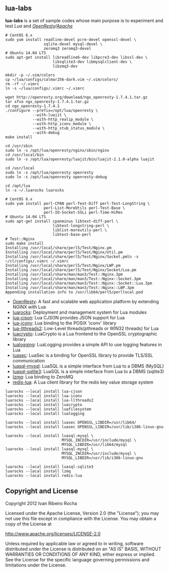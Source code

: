 lua-labs
-----------

**lua-labs**  is a set of sample codes whose main purpose is to experiment and test *Lua* and *[OpenResty]/[Apache]*

```shell
# CentOS 6.x
sudo yum install readline-devel pcre-devel openssl-devel \
                 sqlite-devel mysql-devel \
                 zeromq3 zeromq3-devel
# Ubuntu 14.04 LTS
sudo apt-get install libreadline6-dev libpcre3-dev libssl-dev \
                     libsqlite3-dev libmysqlclient-dev \
                     libzmq3-dev
```

```shell
mkdir -p ~/.vim/colors
cp ~/lua/configs/calmar256-dark.vim ~/.vim/colors/
rm -rf ~/.vimrc
ln -s ~/lua/configs/.vimrc ~/.vimrc
```

```shell
wget http://openresty.org/download/ngx_openresty-1.7.4.1.tar.gz
tar xfva ngx_openresty-1.7.4.1.tar.gz
cd ngx_openresty-1.7.4.1
./configure --prefix=/opt/lua/openresty \
            --with-luajit \
            --with-http_realip_module \
            --with-http_iconv_module \
            --with-http_stub_status_module \
            --with-debug
make install
```

```shell
cd /usr/sbin
sudo ln -s /opt/lua/openresty/nginx/sbin/nginx
cd /usr/local/bin
sudo ln -s /opt/lua/openresty/luajit/bin/luajit-2.1.0-alpha luajit

cd /usr/local
sudo ln -s /opt/lua/openresty openresty
sudo ln -s /opt/lua/openresty openresty-debug

cd /opt/lua
ln -s ~/.luarocks luarocks
```

```shell
# CentOS 6.x
sudo yum install perl-CPAN perl-Text-Diff perl-Test-LongString \
                 perl-List-MoreUtils perl-Test-Base \
                 perl-IO-Socket-SSLi perl-Time-HiRes
# Ubuntu 14.04 LTS
sudo apt-get install cpanminus libtext-diff-perl \
                     libtest-longstring-perl \
                     liblist-moreutils-perl \
                     libtest-base-perl
# Test::Nginx
sudo make install
Installing /usr/local/share/perl5/Test/Nginx.pm
Installing /usr/local/share/perl5/Test/Nginx/Util.pm
Installing /usr/local/share/perl5/Test/Nginx/Socket.pmln -s ~/cl/configs/.vimrc ~/.vimrc
Installing /usr/local/share/perl5/Test/Nginx/LWP.pm
Installing /usr/local/share/perl5/Test/Nginx/Socket/Lua.pm
Installing /usr/local/share/man/man3/Test::Nginx.3pm
Installing /usr/local/share/man/man3/Test::Nginx::Socket.3pm
Installing /usr/local/share/man/man3/Test::Nginx::Socket::Lua.3pm
Installing /usr/local/share/man/man3/Test::Nginx::LWP.3pm
Appending installation info to /usr/lib64/perl5/perllocal.pod
```
* [OpenResty]: A fast and scalable web application platform by extending NGINX with Lua
* [luarocks]: Deployment and management system for Lua modules
* [lua-cjson]: Lua CJSON provides JSON support for Lua
* [lua-iconv]: Lua binding to the POSIX 'iconv' library
* [lua-llthreads2]: Low-Level threads(pthreads or WIN32 threads) for Lua
* [luacrypto]: LuaCrypto is a Lua frontend to the OpenSSL cryptographic library
* [lualogging]: LuaLogging provides a simple API to use logging features in Lua
* [luasec]: LuaSec is a binding for OpenSSL library to provide TLS/SSL communication
* [luasql-mysql]: LuaSQL is a simple interface from Lua to a DBMS (MySQL)
* [luasql-sqlite3]: LuaSQL is a simple interface from Lua to a DBMS (sqlite3)
* [lzmq]: Lua binding to ZeroMQ
* [redis-lua]: A Lua client library for the redis key value storage system

```shell
luarocks --local install lua-cjson
luarocks --local install lua-iconv
luarocks --local install lua-llthreads2
luarocks --local install luacrypto
luarocks --local install luafilesystem
luarocks --local install lualogging

luarocks --local install luasec OPENSSL_LIBDIR=/usr/lib64/
luarocks --local install luasec OPENSSL_LIBDIR=/usr/lib/i386-linux-gnu

luarocks --local install luasql-mysql \
                         MYSQL_INCDIR=/usr/include/mysql \
                         MYSQL_LIBDIR=/usr/lib64/mysql
luarocks --local install luasql-mysql \
                         MYSQL_INCDIR=/usr/include/mysql \
                         MYSQL_LIBDIR=/usr/lib/i386-linux-gnu

luarocks --local install luasql-sqlite3
luarocks --local install lzmq
luarocks --local install redis-lua
```

Copyright and License
---------------------
Copyright 2012 Ivan Ribeiro Rocha

Licensed under the Apache License, Version 2.0 (the "License");
you may not use this file except in compliance with the License.
You may obtain a copy of the License at

   http://www.apache.org/licenses/LICENSE-2.0

Unless required by applicable law or agreed to in writing, software
distributed under the License is distributed on an "AS IS" BASIS,
WITHOUT WARRANTIES OR CONDITIONS OF ANY KIND, either express or implied.
See the License for the specific language governing permissions and
limitations under the License.

[Apache]: http://httpd.apache.org/dev/devnotes.html
[OpenResty]: http://openresty.org/
[LuaJIT]: http://luajit.org/
[lua-cjson]: http://www.kyne.com.au/~mark/software/lua-cjson.php
[lua-iconv]: http://luaforge.net/projects/lua-iconv/
[lua-llthreads2]: https://github.com/moteus/lua-llthreads2
[luacrypto]: http://luacrypto.luaforge.net/manual.html
[lualogging]: http://www.keplerproject.org/lualogging/
[luarocks]: http://luarocks.org/entcp-ngx-1.4.3.6
[luasec]: https://github.com/brunoos/luasec
[luasql-mysql]: http://www.keplerproject.org/luasql/
[luasql-sqlite3]: http://www.keplerproject.org/luasql/
[lzmq]: https://github.com/zeromq/lzmq
[redis-lua]: http://github.com/nrk/redis-lua
